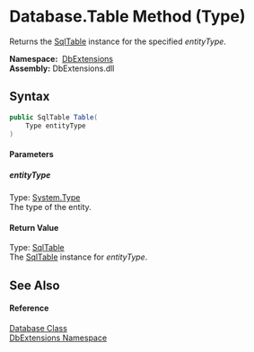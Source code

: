 Database.Table Method (Type)
============================
Returns the [SqlTable][1] instance for the specified *entityType*.

  **Namespace:**  [DbExtensions][2]  
  **Assembly:** DbExtensions.dll

Syntax
------

```csharp
public SqlTable Table(
	Type entityType
)
```

#### Parameters

##### *entityType*
Type: [System.Type][3]  
The type of the entity.

#### Return Value
Type: [SqlTable][1]  
The [SqlTable][1] instance for *entityType*.

See Also
--------

#### Reference
[Database Class][4]  
[DbExtensions Namespace][2]  

[1]: ../SqlTable/README.md
[2]: ../README.md
[3]: http://msdn.microsoft.com/en-us/library/42892f65
[4]: README.md